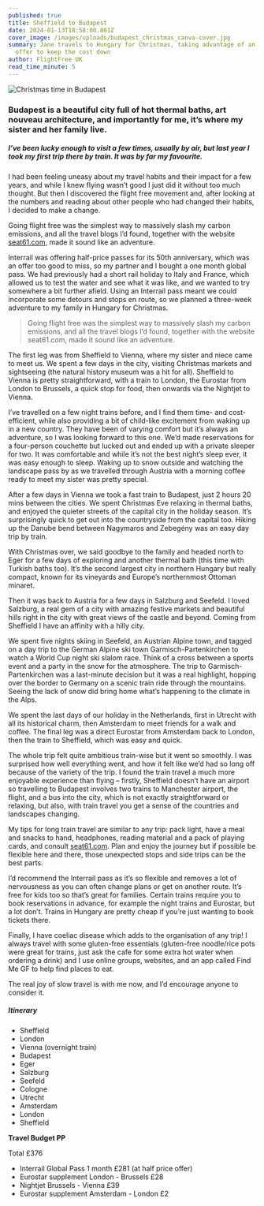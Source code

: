 ```yaml
---
published: true
title: Sheffield to Budapest
date: 2024-01-13T18:58:00.861Z
cover_image: /images/uploads/budapest_christmas_canva-cover.jpg
summary: Jane travels to Hungary for Christmas, taking advantage of an Interrail
  offer to keep the cost down
author: FlightFree UK
read_time_minute: 5
---
```

![](/images/uploads/budapest_christmas_canva.jpg "Christmas time in Budapest")

### Budapest is a beautiful city full of hot thermal baths, art nouveau architecture, and importantly for me, it’s where my sister and her family live.

##### I’ve been lucky enough to visit a few times, usually by air, but last year I took my first trip there by train. It was by far my favourite.

I had been feeling uneasy about my travel habits and their impact for a few years, and while I knew flying wasn’t good I just did it without too much thought. But then I discovered the flight free movement and, after looking at the numbers and reading about other people who had changed their habits, I decided to make a change. 

Going flight free was the simplest way to massively slash my carbon emissions, and all the travel blogs I’d found, together with the website [seat61.com](https://www.seat61.com/), made it sound like an adventure. 

Interrail was offering half-price passes for its 50th anniversary, which was an offer too good to miss, so my partner and I bought a one month global pass. We had previously had a short rail holiday to Italy and France, which allowed us to test the water and see what it was like, and we wanted to try somewhere a bit further afield. Using an Interrail pass meant we could incorporate some detours and stops en route, so we planned a three-week adventure to my family in Hungary for Christmas. 

> Going flight free was the simplest way to massively slash my carbon emissions, and all the travel blogs I’d found, together with the website seat61.com, made it sound like an adventure. 

The first leg was from Sheffield to Vienna, where my sister and niece came to meet us. We spent a few days in the city, visiting Christmas markets and sightseeing (the natural history museum was a hit for all). Sheffield to Vienna is pretty straightforward, with a train to London, the Eurostar from London to Brussels, a quick stop for food, then onwards via the Nightjet to Vienna. 

I’ve travelled on a few night trains before, and I find them time- and cost-efficient, while also providing a bit of child-like excitement from waking up in a new country. They have been of varying comfort but it’s always an adventure, so I was looking forward to this one. We’d made reservations for a four-person couchette but lucked out and ended up with a private sleeper for two. It was comfortable and while it’s not the best night’s sleep ever, it was easy enough to sleep. Waking up to snow outside and watching the landscape pass by as we travelled through Austria with a morning coffee ready to meet my sister was pretty special.

After a few days in Vienna we took a fast train to Budapest, just 2 hours 20 mins between the cities. We spent Christmas Eve relaxing in thermal baths, and enjoyed the quieter streets of the capital city in the holiday season. It’s surprisingly quick to get out into the countryside from the capital too. Hiking up the Danube bend between Nagymaros and Zebegény was an easy day trip by train.

With Christmas over, we said goodbye to the family and headed north to Eger for a few days of exploring and another thermal bath (this time with Turkish baths too). It’s the second largest city in northern Hungary but really compact, known for its vineyards and Europe’s northernmost Ottoman minaret.

Then it was back to Austria for a few days in Salzburg and Seefeld. I loved Salzburg, a real gem of a city with amazing festive markets and beautiful hills right in the city with great views of the castle and beyond. Coming from Sheffield I have an affinity with a hilly city.

We spent five nights skiing in Seefeld, an Austrian Alpine town, and tagged on a day trip to the German Alpine ski town Garmisch-Partenkirchen to watch a World Cup night ski slalom race. Think of a cross between a sports event and a party in the snow for the atmosphere. The trip to Garmisch-Partenkirchen was a last-minute decision but it was a real highlight, hopping over the border to Germany on a scenic train ride through the mountains. Seeing the lack of snow did bring home what’s happening to the climate in the Alps.

We spent the last days of our holiday in the Netherlands, first in Utrecht with all its historical charm, then Amsterdam to meet friends for a walk and coffee. The final leg was a direct Eurostar from Amsterdam back to London, then the train to Sheffield, which was easy and quick. 

The whole trip felt quite ambitious train-wise but it went so smoothly. I was surprised how well everything went, and how it felt like we’d had so long off because of the variety of the trip. I found the train travel a much more enjoyable experience than flying – firstly, Sheffield doesn’t have an airport so travelling to Budapest involves two trains to Manchester airport, the flight, and a bus into the city, which is not exactly straightforward or relaxing, but also, with train travel you get a sense of the countries and landscapes changing.

My tips for long train travel are similar to any trip: pack light, have a meal and snacks to hand, headphones, reading material and a pack of playing cards, and consult [seat61.com](https://www.seat61.com/). Plan and enjoy the journey but if possible be flexible here and there, those unexpected stops and side trips can be the best parts.

I’d recommend the Interrail pass as it’s so flexible and removes a lot of nervousness as you can often change plans or get on another route. It’s free for kids too so that’s great for families. Certain trains require you to book reservations in advance, for example the night trains and Eurostar, but a lot don’t. Trains in Hungary are pretty cheap if you’re just wanting to book tickets there. 

Finally, I have coeliac disease which adds to the organisation of any trip! I always travel with some gluten-free essentials (gluten-free noodle/rice pots were great for trains, just ask the cafe for some extra hot water when ordering a drink) and I use online groups, websites, and an app called Find Me GF to help find places to eat.

The real joy of slow travel is with me now, and I’d encourage anyone to consider it.

##### Itinerary 

* Sheffield
* London
* Vienna (overnight train)
* Budapest
* Eger
* Salzburg
* Seefeld
* Cologne
* Utrecht
* Amsterdam
* London
* Sheffield

**Travel Budget PP**

Total £376

* Interrail Global Pass 1 month £281 (at half price offer)
* Eurostar supplement London - Brussels £28
* Nightjet Brussels - Vienna £39 
* Eurostar supplement Amsterdam - London £2